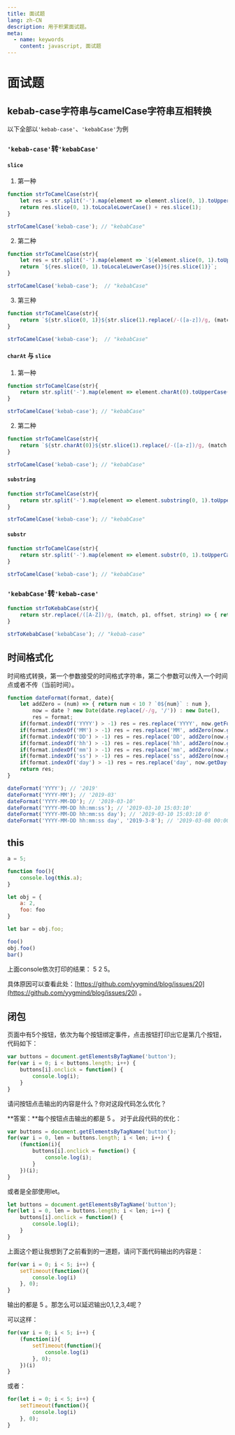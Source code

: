 ```yaml
---
title: 面试题
lang: zh-CN
description: 用于积累面试题。
meta:
  - name: keywords
    content: javascript, 面试题
---
```


# 面试题 #

## kebab-case字符串与camelCase字符串互相转换 ##

以下全部以`'kebab-case'`、`'kebabCase'`为例

### `'kebab-case'`转`'kebabCase'` ###

#### `slice` ####

1. 第一种

``` javascript
function strToCamelCase(str){
    let res = str.split('-').map(element => element.slice(0, 1).toUpperCase() + element.slice(1)).join('');
    return res.slice(0, 1).toLocaleLowerCase() + res.slice(1);
}

strToCamelCase('kebab-case'); // "kebabCase"
```

2. 第二种

``` javascript
function strToCamelCase(str){
    let res = str.split('-').map(element => `${element.slice(0, 1).toUpperCase()}${element.slice(1)}`).join('');
    return `${res.slice(0, 1).toLocaleLowerCase()}${res.slice(1)}`;
}

strToCamelCase('kebab-case');  // "kebabCase"
```

3. 第三种

``` javascript
function strToCamelCase(str){
    return `${str.slice(0, 1)}${str.slice(1).replace(/-([a-z])/g, (match, p1, offset, string) => { return p1.toUpperCase()})}`
}

strToCamelCase('kebab-case');  // "kebabCase"
```

#### `charAt` 与 `slice` ####

1. 第一种

``` javascript
function strToCamelCase(str){
    return str.split('-').map(element => element.charAt(0).toUpperCase() + element.slice(1)).join('');
}

strToCamelCase('kebab-case'); // "kebabCase"
```

2. 第二种

``` javascript
function strToCamelCase(str){
    return `${str.charAt(0)}${str.slice(1).replace(/-([a-z])/g, (match, p1, offset, string) => { return p1.toUpperCase()})}`
}

strToCamelCase('kebab-case'); // "kebabCase"
```

#### `substring` ####

``` javascript
function strToCamelCase(str){
    return str.split('-').map(element => element.substring(0, 1).toUpperCase() + element.substring(1)).join('');
}

strToCamelCase('kebab-case'); // "kebabCase"
```

#### `substr` ####

``` javascript
function strToCamelCase(str){
    return str.split('-').map(element => element.substr(0, 1).toUpperCase() + element.substr(1)).join('');
}

strToCamelCase('kebab-case'); // "kebabCase"
```

### `'kebabCase'`转`'kebab-case'` ###

``` javascript
function strToKebabCase(str){
    return str.replace(/([A-Z])/g, (match, p1, offset, string) => { return `-${p1.toLowerCase()}` })
}

strToKebabCase('kebabCase'); // "kebab-case"
```

## 时间格式化 ##

时间格式转换，第一个参数接受的时间格式字符串，第二个参数可以传入一个时间点或者不传（当前时间）。

``` javascript
function dateFormat(format, date){
    let addZero = (num) => { return num < 10 ? `0${num}` : num },
        now = date ? new Date(date.replace(/-/g, '/')) : new Date(),
        res = format;
    if(format.indexOf('YYYY') > -1) res = res.replace('YYYY', now.getFullYear())
    if(format.indexOf('MM') > -1) res = res.replace('MM', addZero(now.getMonth() + 1))
    if(format.indexOf('DD') > -1) res = res.replace('DD', addZero(now.getDate()))
    if(format.indexOf('hh') > -1) res = res.replace('hh', addZero(now.getHours()))
    if(format.indexOf('mm') > -1) res = res.replace('mm', addZero(now.getMinutes()))
    if(format.indexOf('ss') > -1) res = res.replace('ss', addZero(now.getSeconds()))
    if(format.indexOf('day') > -1) res = res.replace('day', now.getDay())
    return res;
}

dateFormat('YYYY'); // '2019'
dateFormat('YYYY-MM'); // '2019-03'
dateFormat('YYYY-MM-DD'); // '2019-03-10'
dateFormat('YYYY-MM-DD hh:mm:ss'); // '2019-03-10 15:03:10'
dateFormat('YYYY-MM-DD hh:mm:ss day'); // '2019-03-10 15:03:10 0'
dateFormat('YYYY-MM-DD hh:mm:ss day', '2019-3-8'); // '2019-03-08 00:00:00 5'
```

## this ##

``` javascript
a = 5;

function foo(){
    console.log(this.a);
}

let obj = {
    a: 2,
    foo: foo
}

let bar = obj.foo;

foo()
obj.foo()
bar()
```

上面console依次打印的结果： 5  2  5。

具体原因可以查看此处：[https://github.com/yygmind/blog/issues/20](https://github.com/yygmind/blog/issues/20) 。

## 闭包 ##

页面中有5个按钮，依次为每个按钮绑定事件，点击按钮打印出它是第几个按钮，代码如下：

``` javascript
var buttons = document.getElementsByTagName('button');
for(var i = 0; i < buttons.length; i++) {
    buttons[i].onclick = function() {
        console.log(i);
    }
}
```

请问按钮点击输出的内容是什么？你对这段代码怎么优化？

**答案：**每个按钮点击输出的都是 5 。
对于此段代码的优化：

``` javascript
var buttons = document.getElementsByTagName('button');
for(var i = 0, len = buttons.length; i < len; i++) {
    (function(i){
        buttons[i].onclick = function() {
            console.log(i);
        }
    })(i);
}
```

或者是全部使用let。

``` javascript
let buttons = document.getElementsByTagName('button');
for(let i = 0, len = buttons.length; i < len; i++) {
    buttons[i].onclick = function() {
        console.log(i);
    }
}
```

上面这个题让我想到了之前看到的一道题，请问下面代码输出的内容是：

``` javascript
for(var i = 0; i < 5; i++) {
    setTimeout(function(){
        console.log(i)
    }, 0);
}
```

输出的都是 5 。那怎么可以延迟输出0,1,2,3,4呢？

可以这样：

``` javascript
for(var i = 0; i < 5; i++) {
    (function(i){
        setTimeout(function(){
            console.log(i)
        }, 0);
    })(i)
}
```

或者：

``` javascript
for(let i = 0; i < 5; i++) {
    setTimeout(function(){
        console.log(i)
    }, 0);
}
```

